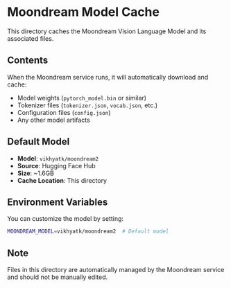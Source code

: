 # Moondream Model Cache

This directory caches the Moondream Vision Language Model and its associated files.

## Contents

When the Moondream service runs, it will automatically download and cache:

- Model weights (`pytorch_model.bin` or similar)
- Tokenizer files (`tokenizer.json`, `vocab.json`, etc.)
- Configuration files (`config.json`)
- Any other model artifacts

## Default Model

- **Model**: `vikhyatk/moondream2`
- **Source**: Hugging Face Hub
- **Size**: ~1.6GB
- **Cache Location**: This directory

## Environment Variables

You can customize the model by setting:

```bash
MOONDREAM_MODEL=vikhyatk/moondream2  # Default model
```

## Note

Files in this directory are automatically managed by the Moondream service and should not be manually edited.

